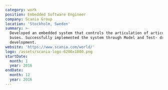 ```yaml
---
category: work
position: Embedded Software Engineer
company: Scania Group
location: 'Stockholm, Sweden'
summary: >-
  Developed an embedded system that controls the articulation of articulated
  buses. Successfully implemented the system through Model and Test- driven
  development.
website: 'https://www.scania.com/world/'
logo: /assets/scania-logo-6200x1800.png
startDate:
  month: 1
  year: 2016
endDate:
  month: 12
  year: 2016
---
```

